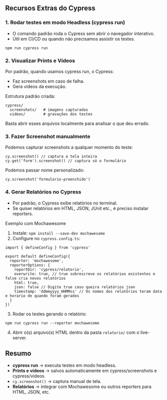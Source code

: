 ## Recursos Extras do Cypress
### 1. Rodar testes em modo Headless (cypress run)
- O comando padrão roda o Cypress sem abrir o navegador interativo.
- Útil em CI/CD ou quando não precisamos assistir os testes.
```
npm run cypress run
```

### 2. Visualizar Prints e Vídeos
Por padrão, quando usamos cypress run, o Cypress:
- Faz screenshots em caso de falha.
- Gera vídeos da execução.

Estrutura padrão criada:
```
cypress/
  screenshots/   # imagens capturadas
  videos/        # gravações dos testes
```
Basta abrir esses arquivos localmente para analisar o que deu errado.

### 3. Fazer Screenshot manualmente
Podemos capturar screenshots a qualquer momento do teste:
```
cy.screenshot() // captura a tela inteira
cy.get('form').screenshot() // captura só o formulário
```

Podemos passar nome personalizado:
```
cy.screenshot('formulario-preenchido')
```

### 4. Gerar Relatórios no Cypress
- Por padrão, o Cypress exibe relatórios no terminal.
- Se quiser relatórios em HTML, JSON, JUnit etc., é preciso instalar reporters.

Exemplo com Mochawesome

1. Instale: ``npm install --save-dev mochawesome``
2. Configure no ``cypress.config.ts``:
```
import { defineConfig } from 'cypress'

export default defineConfig({
  reporter: 'mochawesome',
  reporterOptions: {
    reportDir: 'cypress/relatorio',
    overwrite: true, // true sobrescreve os relatórios existentes e false cria novos relatórios 
    html: true,
    json: false // Digite true caso queira relatórios json
    timestamp: 'ddmmyyyy_HHMMss' // Os nomes dos relatórios teram data e horario de quando foram gerados
  }
})
```
3. Rodar os testes gerando o relatório:
```
npm run cypress run --reporter mochawesome
```
4. Abrir o(s) arquivo(s) HTML dentro da pasta ``relatorio/`` com o live-server.

## Resumo
- **cypress run** → executa testes em modo headless.
- **Prints e vídeos** → salvos automaticamente em cypress/screenshots e cypress/videos.
- ``cy.screenshot()`` → captura manual de tela.
- **Relatórios** → integrar com Mochawesome ou outros reporters para HTML, JSON, etc.
